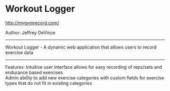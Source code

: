 # Workout Logger
http://mygymrecord.com/

Author: Jeffrey DeVince

------------------------------------------------------

Workout Logger - A dynamic web application that allows users to record exercise data

------------------------------------------------------

Features:
	Intuitive user interface allows for easy recording of reps/sets and endurance based exercises  
	Admin ability to add new exercise categories with custom fields for exercise types that do not fit in existing categories  